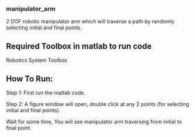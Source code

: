 ### manipulator_arm
2 DOF robotic manipulator arm which will traverse a path by randomly selecting initial and final points.

## Required Toolbox in matlab to run code
Robotics System Toolbox

## How To Run:
Step 1: First run the matlab code.

Step 2: A figure window will open, double click at any 2 points (for selecting initial and final points).

Wait for some time, You will see manipulator arm traversing from initial to final point.
